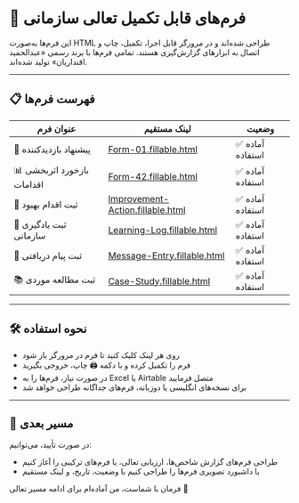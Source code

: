 # 📂 فرم‌های قابل تکمیل تعالی سازمانی

این فرم‌ها به‌صورت HTML طراحی شده‌اند و در مرورگر قابل اجرا، تکمیل، چاپ و اتصال به ابزارهای گزارش‌گیری هستند. تمامی فرم‌ها با برند رسمی «عبدالحمید اقتداریان» تولید شده‌اند.

---

## 📋 فهرست فرم‌ها

| عنوان فرم | لینک مستقیم | وضعیت |
|-----------|--------------|--------|
| 📝 پیشنهاد بازدیدکننده | [Form-01.fillable.html](forms-html/Form-01.fillable.html) | ✅ آماده استفاده |
| 📊 بازخورد اثربخشی اقدامات | [Form-42.fillable.html](forms-html/Form-42.fillable.html) | ✅ آماده استفاده |
| 🔧 ثبت اقدام بهبود | [Improvement-Action.fillable.html](forms-html/Improvement-Action.fillable.html) | ✅ آماده استفاده |
| 📘 ثبت یادگیری سازمانی | [Learning-Log.fillable.html](forms-html/Learning-Log.fillable.html) | ✅ آماده استفاده |
| 📩 ثبت پیام دریافتی | [Message-Entry.fillable.html](forms-html/Message-Entry.fillable.html) | ✅ آماده استفاده |
| 📚 ثبت مطالعه موردی | [Case-Study.fillable.html](forms-html/Case-Study.fillable.html) | ✅ آماده استفاده |

---

## 🛠️ نحوه استفاده

- روی هر لینک کلیک کنید تا فرم در مرورگر باز شود  
- فرم را تکمیل کرده و با دکمه 🖨️ چاپ، خروجی بگیرید  
- در صورت نیاز، فرم‌ها را به Excel یا Airtable متصل فرمایید  
- برای نسخه‌های انگلیسی یا دو‌زبانه، فرم‌های جداگانه طراحی خواهد شد

---

## 🧩 مسیر بعدی

در صورت تأیید، می‌توانیم:

- طراحی فرم‌های گزارش شاخص‌ها، ارزیابی تعالی، یا فرم‌های ترکیبی را آغاز کنیم  
- یا داشبورد تصویری فرم‌ها را طراحی کنیم با وضعیت، تاریخ، و لینک مستقیم

فرمان با شماست، من آماده‌ام برای ادامه مسیر تعالی 🌱
